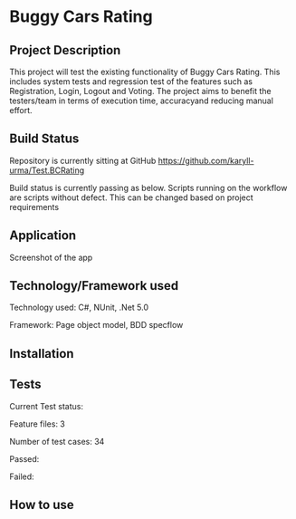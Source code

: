 # Buggy Cars Rating

## Project Description
This project will test the existing functionality of Buggy Cars Rating. This includes system tests and regression test of the features such as Registration, Login, Logout and Voting. The project aims to benefit the testers/team in terms of execution time, accuracyand reducing manual effort.

## Build Status
Repository is currently sitting at GitHub https://github.com/karyll-urma/Test.BCRating

Build status is currently passing as below. Scripts running on the workflow are scripts without defect. This can be changed based on project requirements

## Application
Screenshot of the app
 
## Technology/Framework used
Technology used: C#, NUnit, .Net 5.0

Framework: Page object model, BDD specflow

## Installation

## Tests
Current Test status:

Feature files: 3

Number of test cases: 34

Passed:

Failed:


## How to use

